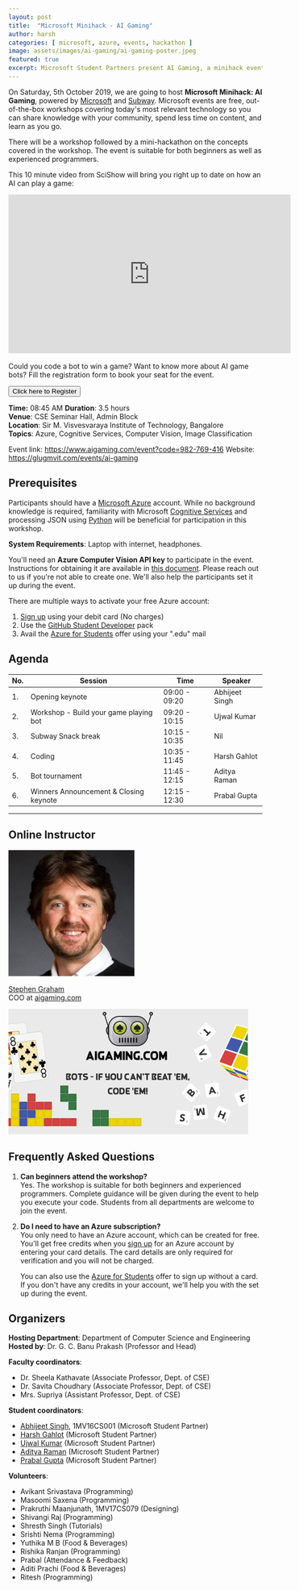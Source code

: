 ```yaml
---
layout: post
title:  "Microsoft Minihack - AI Gaming"
author: harsh
categories: [ microsoft, azure, events, hackathon ]
image: assets/images/ai-gaming/ai-gaming-poster.jpeg
featured: true
excerpt: Microsoft Student Partners present AI Gaming, a minihack event at Sir M. Visvesvaraya Institute of Technology, Bangalore.
---
```

<!-- Add post written in markdown or html below -->
On Saturday, 5th October 2019, we are going to host **Microsoft Minihack: AI Gaming**, powered by [Microsoft](https://www.microsoft.com/en-in) and [Subway](https://www.subway.com/en-US). Microsoft events are free, out-of-the-box workshops covering today's most relevant technology so you can share knowledge with your community, spend less time on content, and learn as you go.

There will be a workshop followed by a mini-hackathon on the concepts covered in the workshop. The event is suitable for both beginners as well as experienced programmers.

This 10 minute video from SciShow will bring you right up to date on how an AI can play a game:

<iframe width="560" height="315" src="https://www.youtube.com/embed/Xhec39dVGDE" frameborder="0" allow="accelerometer; autoplay; encrypted-media; gyroscope; picture-in-picture" allowfullscreen></iframe>

Could you code a bot to win a game? Want to know more about AI game bots? Fill the registration form to book your seat for the event.

<button type="button" onclick="window.location.href = 'https://www.aigaming.com/event?code=982-769-416';" style="cursor:pointer;">Click here to Register</button>

**Time:** 08:45 AM
**Duration**: 3.5 hours  
**Venue**: CSE Seminar Hall, Admin Block  
**Location**: Sir M. Visvesvaraya Institute of Technology, Bangalore  
**Topics**: Azure, Cognitive Services, Computer Vision, Image Classification

Event link: <https://www.aigaming.com/event?code=982-769-416>
Website: <https://glugmvit.com/events/ai-gaming>

## Prerequisites
Participants should have a [Microsoft Azure](https://azure.microsoft.com/en-us/) account. While no background knowledge is required, familiarity with Microsoft [Cognitive Services](https://azure.microsoft.com/en-in/services/cognitive-services/) and processing JSON using [Python](https://channel9.msdn.com/Series/Intro-to-Python-Development) will be beneficial for participation in this workshop.

**System Requirements**: Laptop with internet, headphones.

You'll need an **Azure Computer Vision API key** to participate in the event. Instructions for obtaining it are available in [this document](https://drive.google.com/open?id=1ZUQ_Ks6zhwfRULLExTrXu8CA8HTQSgio). Please reach out to us if you're not able to create one. We'll also help the participants set it up during the event.

There are multiple ways to activate your free Azure account:
1. [Sign up](https://azure.microsoft.com/en-us/free/) using your debit card (No charges)
2. Use the [GitHub Student Developer](https://blog.glugmvit.com/activate-azure/) pack
3. Avail the [Azure for Students](http://aka.ms/azure4students) offer using your ".edu" mail

## Agenda

| No. | Session | Time | Speaker |
|-----|---------|------|---------|
|  1. | Opening keynote  | 09:00 - 09:20  | Abhijeet Singh |
|  2. | Workshop - Build your game playing bot | 09:20 - 10:15  | Ujwal Kumar |
|  3. | Subway Snack break | 10:15 - 10:35 | Nil |
|  4. | Coding | 10:35 - 11:45 | Harsh Gahlot |
|  5. | Bot tournament | 11:45 - 12:15 | Aditya Raman |
|  6. | Winners Announcement & Closing keynote | 12:15 - 12:30 | Prabal Gupta |  


<!--
## The event

The event was organized by the *Computer Science & Engineering Department* of [Sir M. Visvesvaraya Institute of Technology, Bangalore](http://sirmvit.edu). The event began with an invocation keynote after which the technical sessions started. The event was sponsored by MLH, Microsoft, and Subway. Students were given a starter code with bugs for a 3D car racing game using Unity 3D. The aim of the workshop was to explain the workflow of Unity 3D for Windows Desktop game development and solve the bugs in the code to complete and play the game. The event ended with a closing keynote and a group photograph after which the audience was dispersed. -->

---
## Online Instructor

![](/assets/images/ai-gaming/stephen.jpeg)

[Stephen Graham](https://www.linkedin.com/in/stephenjgraham/)  
COO at [aigaming.com](https://www.aigaming.com)

![](/assets/images/ai-gaming/ai-gaming-cover.png)

## Frequently Asked Questions

1. **Can beginners attend the workshop?**  
Yes. The workshop is suitable for both beginners and experienced programmers. Complete guidance will be given during the event to help you execute your code. Students from all departments are welcome to join the event.

2. **Do I need to have an Azure subscription?**  
You only need to have an Azure account, which can be created for free. You'll get free credits when you [sign up](https://azure.microsoft.com/en-in/) for an Azure account by entering your card details. The card details are only required for verification and you will not be charged.

    You can also use the [Azure for Students](https://azure.microsoft.com/en-gb/free/students/) offer to sign up without a card. If you don't have any credits in your account, we'll help you with the set up during the event.

## Organizers
**Hosting Department**: Department of Computer Science and Engineering  
**Hosted by**: Dr. G. C. Banu Prakash (Professor and Head)  

**Faculty coordinators**:
- Dr. Sheela Kathavate (Associate Professor, Dept. of CSE)
- Dr. Savita Choudhary (Associate Professor, Dept. of CSE)
- Mrs. Supriya (Assistant Professor, Dept. of CSE)

**Student coordinators**:
- [Abhijeet Singh](http://absingh.com), 1MV16CS001 (Microsoft Student Partner)
- [Harsh Gahlot](https://www.linkedin.com/in/hersh257/) (Microsoft Student Partner)
- [Ujwal Kumar](https://www.linkedin.com/in/ujwal-kumar-a096b179/) (Microsoft Student Partner)
- [Aditya Raman](https://www.linkedin.com/in/ramanaditya/) (Microsoft Student Partner)
- [Prabal Gupta](https://www.linkedin.com/in/prabal-gupta-63722b146/) (Microsoft Student Partner)

**Volunteers**:
- Avikant Srivastava (Programming)
- Masoomi Saxena (Programming)
- Prakruthi Maanjunath, 1MV17CS079 (Designing)
- Shivangi Raj (Programming)
- Shresth Singh (Tutorials)
- Srishti Nema (Programming)
- Yuthika M B (Food & Beverages)
- Rishika Ranjan (Programming)
- Prabal (Attendance & Feedback)
- Aditi Prachi (Food & Beverages)
- Ritesh (Programming)
